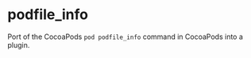 podfile_info
============

Port of the CocoaPods `pod podfile_info` command in CocoaPods into a plugin.